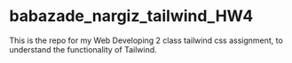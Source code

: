 # babazade_nargiz_tailwind_HW4
This is the repo for my Web Developing 2 class tailwind css assignment, to understand the functionality of Tailwind.
